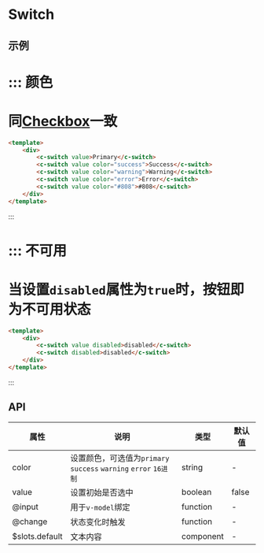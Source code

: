 # Switch

## 示例



::: 颜色
===
同[**Checkbox**](#/checkbox)一致
===
```html
<template>
	<div>
		<c-switch value>Primary</c-switch>
		<c-switch value color="success">Success</c-switch>
		<c-switch value color="warning">Warning</c-switch>
		<c-switch value color="error">Error</c-switch>
		<c-switch value color="#808">#808</c-switch>
	</div>
</template>
```
:::


::: 不可用
===
当设置`disabled`属性为`true`时，按钮即为不可用状态
===
```html
<template>
	<div>
		<c-switch value disabled>disabled</c-switch>
		<c-switch disabled>disabled</c-switch>
	</div>
</template>
```
:::

## API

| 属性      | 说明                                       | 类型       | 默认值   |
| ------- | ---------------------------------------- | -------- | ----- |
| color   | 设置颜色，可选值为`primary` `success` `warning` `error` `16进制` | string   | -     |
| value | 设置初始是否选中                                 | boolean   | false |
| @input | 用于`v-model`绑定                              | function | -     |
| @change | 状态变化时触发                                  | function | -     |
| $slots.default | 文本内容                                  | component | -     |
